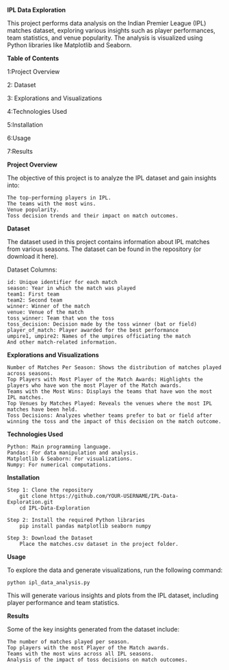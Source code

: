 **IPL Data Exploration**

This project performs data analysis on the Indian Premier League (IPL) matches dataset, exploring various insights such as player performances, team statistics, and venue popularity. The analysis is visualized using Python libraries like Matplotlib and Seaborn.

**Table of Contents**

1:Project Overview

2: Dataset

3: Explorations and Visualizations

4:Technologies Used

5:Installation

6:Usage

7:Results

**Project Overview**

The objective of this project is to analyze the IPL dataset and gain insights into:

    The top-performing players in IPL.
    The teams with the most wins.
    Venue popularity.
    Toss decision trends and their impact on match outcomes.

**Dataset**

The dataset used in this project contains information about IPL matches from various seasons. The dataset can be found in the repository (or download it here).

Dataset Columns:
    
    id: Unique identifier for each match
    season: Year in which the match was played
    team1: First team
    team2: Second team
    winner: Winner of the match
    venue: Venue of the match
    toss_winner: Team that won the toss
    toss_decision: Decision made by the toss winner (bat or field)
    player_of_match: Player awarded for the best performance
    umpire1, umpire2: Names of the umpires officiating the match
    And other match-related information.

**Explorations and Visualizations**

    Number of Matches Per Season: Shows the distribution of matches played across seasons.
    Top Players with Most Player of the Match Awards: Highlights the players who have won the most Player of the Match awards.
    Teams with the Most Wins: Displays the teams that have won the most IPL matches.
    Top Venues by Matches Played: Reveals the venues where the most IPL matches have been held.
    Toss Decisions: Analyzes whether teams prefer to bat or field after winning the toss and the impact of this decision on the match outcome.

**Technologies Used**
    
    Python: Main programming language.
    Pandas: For data manipulation and analysis.
    Matplotlib & Seaborn: For visualizations.
    Numpy: For numerical computations.

**Installation**

    Step 1: Clone the repository
        git clone https://github.com/YOUR-USERNAME/IPL-Data-Exploration.git
        cd IPL-Data-Exploration
    
    Step 2: Install the required Python libraries
        pip install pandas matplotlib seaborn numpy

    Step 3: Download the Dataset
        Place the matches.csv dataset in the project folder.

**Usage**

To explore the data and generate visualizations, run the following command:

    python ipl_data_analysis.py
This will generate various insights and plots from the IPL dataset, including player performance and team statistics.

**Results**

Some of the key insights generated from the dataset include:

    The number of matches played per season.
    Top players with the most Player of the Match awards.
    Teams with the most wins across all IPL seasons.
    Analysis of the impact of toss decisions on match outcomes.